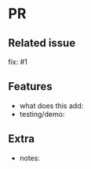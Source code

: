 # PR

## Related issue

fix: #1

## Features

- what does this add:
- testing/demo:

## Extra

- notes:
